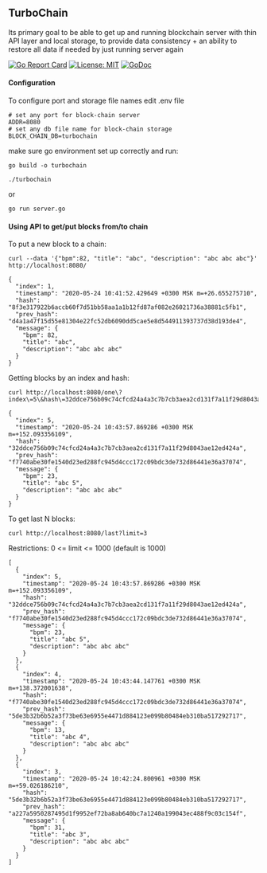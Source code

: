 ## TurboChain 
Its primary goal to be able to get up and running blockchain server with thin API layer and local storage, 
to provide data consistency + an ability to restore all data if needed by just running server again
 
[![Go Report Card](https://goreportcard.com/badge/github.com/arthurkushman/turbochain)](https://goreportcard.com/report/github.com/arthurkushman/turbochain)
[![License: MIT](https://img.shields.io/badge/License-MIT-blue.svg)](https://opensource.org/licenses/MIT)
[![GoDoc](https://github.com/golang/gddo/blob/c782c79e0a3c3282dacdaaebeff9e6fd99cb2919/gddo-server/assets/status.svg)](https://godoc.org/github.com/arthurkushman/turbochain)

#### Configuration
To configure port and storage file names edit .env file
```
# set any port for block-chain server
ADDR=8080
# set any db file name for block-chain storage
BLOCK_CHAIN_DB=turbochain
```
make sure go environment set up correctly and run: 
```
go build -o turbochain 

./turbochain
```
or 
```
go run server.go
```
#### Using API to get/put blocks from/to chain
To put a new block to a chain:
```http request
curl --data '{"bpm":82, "title": "abc", "description": "abc abc abc"}' http://localhost:8080/
```

```
{
  "index": 1,
  "timestamp": "2020-05-24 10:41:52.429649 +0300 MSK m=+26.655275710",
  "hash": "8f3e317922b6accb60f7d51bb58aa1a1b12fd87af082e26021736a38881c5fb1",
  "prev_hash": "d4a1a47f15d55e81304e22fc52db6090dd5cae5e8d544911393737d38d193de4",
  "message": {
    "bpm": 82,
    "title": "abc",
    "description": "abc abc abc"
  }
}
```
Getting blocks by an index and hash:
```http request
curl http://localhost:8080/one\?index\=5\&hash\=32ddce756b09c74cfcd24a4a3c7b7cb3aea2cd131f7a11f29d8043ae12ed424a
```

```
{
  "index": 5,
  "timestamp": "2020-05-24 10:43:57.869286 +0300 MSK m=+152.093356109",
  "hash": "32ddce756b09c74cfcd24a4a3c7b7cb3aea2cd131f7a11f29d8043ae12ed424a",
  "prev_hash": "f7740abe30fe1540d23ed288fc945d4ccc172c09bdc3de732d86441e36a37074",
  "message": {
    "bpm": 23,
    "title": "abc 5",
    "description": "abc abc abc"
  }
}
```
To get last N blocks:
```http request
curl http://localhost:8080/last?limit=3
```
Restrictions: 0 <= limit <= 1000 (default is 1000)
```
[
  {
    "index": 5,
    "timestamp": "2020-05-24 10:43:57.869286 +0300 MSK m=+152.093356109",
    "hash": "32ddce756b09c74cfcd24a4a3c7b7cb3aea2cd131f7a11f29d8043ae12ed424a",
    "prev_hash": "f7740abe30fe1540d23ed288fc945d4ccc172c09bdc3de732d86441e36a37074",
    "message": {
      "bpm": 23,
      "title": "abc 5",
      "description": "abc abc abc"
    }
  },
  {
    "index": 4,
    "timestamp": "2020-05-24 10:43:44.147761 +0300 MSK m=+138.372001638",
    "hash": "f7740abe30fe1540d23ed288fc945d4ccc172c09bdc3de732d86441e36a37074",
    "prev_hash": "5de3b32b6b52a3f73be63e6955e4471d884123e099b80484eb310ba517292717",
    "message": {
      "bpm": 13,
      "title": "abc 4",
      "description": "abc abc abc"
    }
  },
  {
    "index": 3,
    "timestamp": "2020-05-24 10:42:24.800961 +0300 MSK m=+59.026186210",
    "hash": "5de3b32b6b52a3f73be63e6955e4471d884123e099b80484eb310ba517292717",
    "prev_hash": "a227a5950287495d1f9952ef72ba8ab640bc7a1240a199043ec488f9c03c154f",
    "message": {
      "bpm": 31,
      "title": "abc 3",
      "description": "abc abc abc"
    }
  }
]
```